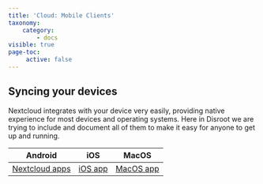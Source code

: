 ```yaml
---
title: 'Cloud: Mobile Clients'
taxonomy:
    category:
        - docs
visible: true
page-toc:
     active: false
---
```

## Syncing your devices

Nextcloud integrates with your device very easily, providing native experience for most devices and operating systems.
Here in Disroot we are trying to include and document all of them to make it easy for anyone to get up and running.

|Android|iOS|MacOS|
|:--:|:--:|:--:|
|[Nextcloud apps](android)|[iOS app](ios)|[MacOS app](mac-os)|
